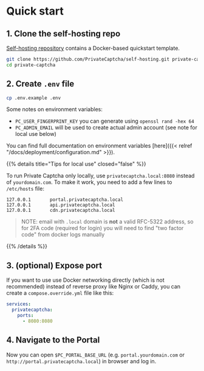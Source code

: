 # Quick start

## 1. Clone the self-hosting repo

[Self-hosting repository](https://github.com/PrivateCaptcha/self-hosting) contains a Docker-based quickstart template.

```bash
git clone https://github.com/PrivateCaptcha/self-hosting.git private-captcha
cd private-captcha
```

## 2. Create `.env` file

```bash
cp .env.example .env
```

Some notes on environment variables:

- `PC_USER_FINGERPRINT_KEY` you can generate using `openssl rand -hex 64`
- `PC_ADMIN_EMAIL` will be used to create actual admin account (see note for local use below)

You can find full documentation on environment variables [here]({{< relref "/docs/deployment/configuration.md" >}}).

{{% details title="Tips for local use" closed="false" %}}

To run Private Captcha only locally, use `privatecaptcha.local:8080` instead of `yourdomain.com`. To make it work, you need to add a few lines to `/etc/hosts` file:

```
127.0.0.1       portal.privatecaptcha.local
127.0.0.1       api.privatecaptcha.local
127.0.0.1       cdn.privatecaptcha.local
```

> NOTE: email with `.local` domain is **not** a valid RFC-5322 address, so for 2FA code (required for login) you will need to find "two factor code" from docker logs manually

{{% /details %}}

## 3. (optional) Expose port

If you want to use use Docker networking directly (which is not recommended) instead of reverse proxy like Nginx or Caddy, you can create a `compose.override.yml` file like this:

```yaml
services:
  privatecaptcha:
    ports:
      - 8080:8080
```

## 4. Navigate to the Portal

Now you can open `$PC_PORTAL_BASE_URL` (e.g. `portal.yourdomain.com` or `http://portal.privatecaptcha.local`) in browser and log in.